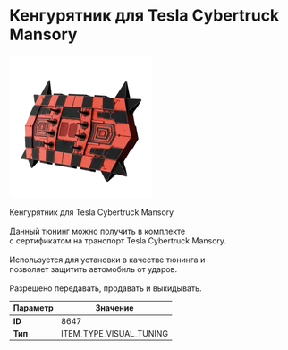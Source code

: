 # Кенгурятник для Tesla Cybertruck Mansory

![Item Image](../img/8647.webp?raw=true)

Кенгурятник для Tesla Cybertruck Mansory <br><br>Данный тюнинг можно получить в комплекте<br>с сертификатом на транспорт Tesla Cybertruck Mansory.<br><br>Используется для установки в качестве тюнинга и<br>позволяет защитить автомобиль от ударов.<br><br>Разрешено передавать, продавать и выкидывать.


| Параметр | Значение |
|----------|----------|
| **ID** | 8647 |
| **Тип** | ITEM_TYPE_VISUAL_TUNING |

